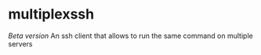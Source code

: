 # multiplexssh

*Beta version*
An ssh client that allows to run the same command on multiple servers
